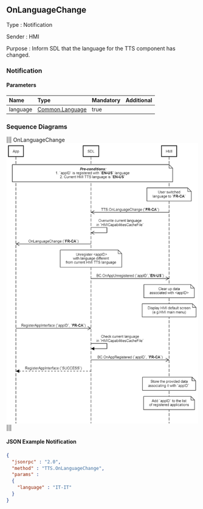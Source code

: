 ## OnLanguageChange

Type
: Notification

Sender
: HMI

Purpose
: Inform SDL that the language for the TTS component has changed.

### Notification

#### Parameters

|Name|Type|Mandatory|Additional|
|:---|:---|:--------|:---------|
|language|[Common.Language](../../common/enums/#language)|true||

### Sequence Diagrams
|||
OnLanguageChange
![OnLanguageChange](./assets/OnLanguageChange.png)
|||

#### JSON Example Notification
```json
{
  "jsonrpc" : "2.0",
  "method" : "TTS.OnLanguageChange",
  "params" :
  {
    "language" : "IT-IT"
  }
}
```
